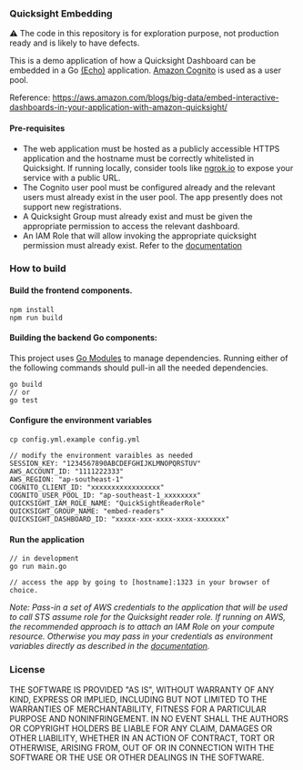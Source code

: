 ### Quicksight Embedding

:warning: The code in this repository is for exploration purpose, not production ready and is likely to have defects.

This is a demo application of how a Quicksight Dashboard can be embedded in a Go [(Echo)](https://github.com/labstack/echo) application. [Amazon Cognito](https://docs.aws.amazon.com/cognito/latest/developerguide/what-is-amazon-cognito.html) is used as a user pool.

Reference: https://aws.amazon.com/blogs/big-data/embed-interactive-dashboards-in-your-application-with-amazon-quicksight/

#### Pre-requisites

* The web application must be hosted as a publicly accessible HTTPS application and the hostname must be correctly whitelisted in Quicksight. If running locally, consider tools like [ngrok.io](https://ngrok.com/) to expose your service with a public URL.
* The Cognito user pool must be configured already and the relevant users must already exist in the user pool. The app presently does not support new registrations.
* A Quicksight Group must already exist and must be given the appropriate permission to access the relevant dashboard.
* An IAM Role that will allow invoking the appropriate quicksight permission must already exist. Refer to the [documentation](https://docs.aws.amazon.com/quicksight/latest/user/embedded-dashboards-with-iam-setup-step-2.html)

### How to build

#### Build the frontend components.

```
npm install
npm run build
```

#### Building the backend Go components:

This project uses [Go Modules](https://github.com/golang/go/wiki/Modules) to manage dependencies. Running either of the following commands should pull-in all the needed dependencies.

```
go build
// or
go test
```

#### Configure the environment variables

```
cp config.yml.example config.yml

// modify the environment varaibles as needed
SESSION_KEY: "1234567890ABCDEFGHIJKLMNOPQRSTUV"
AWS_ACCOUNT_ID: "1111222333"
AWS_REGION: "ap-southeast-1"
COGNITO_CLIENT_ID: "xxxxxxxxxxxxxxxxx"
COGNITO_USER_POOL_ID: "ap-southeast-1_xxxxxxxx"
QUICKSIGHT_IAM_ROLE_NAME: "QuickSightReaderRole"
QUICKSIGHT_GROUP_NAME: "embed-readers"
QUICKSIGHT_DASHBOARD_ID: "xxxxx-xxx-xxxx-xxxx-xxxxxxx"
```

#### Run the application

```
// in development
go run main.go

// access the app by going to [hostname]:1323 in your browser of choice.
```

*Note: Pass-in a set of AWS credentials to the application that will be used to call STS assume role for the Quicksight reader role. If running on AWS, the recommended approach is to attach an IAM Role on your compute resource. Otherwise you may pass in your credentials as environment variables directly as described in the [documentation](https://docs.aws.amazon.com/sdk-for-go/v1/developer-guide/configuring-sdk.html#specifying-credentials).*


### License

THE SOFTWARE IS PROVIDED "AS IS", WITHOUT WARRANTY OF ANY KIND, EXPRESS OR IMPLIED, INCLUDING BUT NOT LIMITED TO THE WARRANTIES OF MERCHANTABILITY, FITNESS FOR A PARTICULAR PURPOSE AND NONINFRINGEMENT. IN NO EVENT SHALL THE AUTHORS OR COPYRIGHT HOLDERS BE LIABLE FOR ANY CLAIM, DAMAGES OR OTHER LIABILITY, WHETHER IN AN ACTION OF CONTRACT, TORT OR OTHERWISE, ARISING FROM, OUT OF OR IN CONNECTION WITH THE SOFTWARE OR THE USE OR OTHER DEALINGS IN THE SOFTWARE.